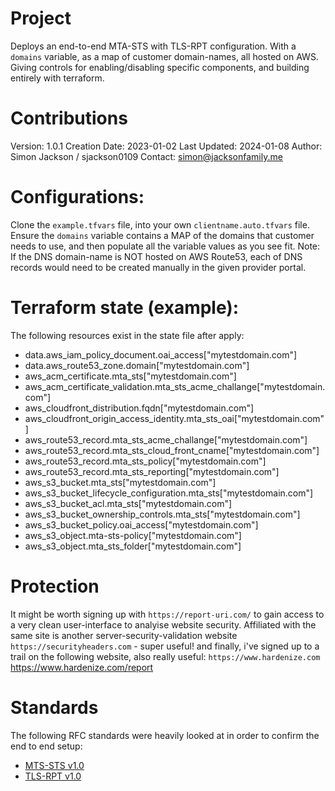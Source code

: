# Project
Deploys an end-to-end MTA-STS with TLS-RPT configuration. With a `domains` variable, as a map of customer domain-names, all hosted on AWS. Giving controls for enabling/disabling specific components, and building entirely with terraform.

# Contributions
Version:        1.0.1
Creation Date:  2023-01-02
Last Updated:   2024-01-08
Author:         Simon Jackson / sjackson0109
Contact:        simon@jacksonfamily.me


# Configurations:
Clone the `example.tfvars` file, into your own `clientname.auto.tfvars` file. Ensure the `domains` variable contains a MAP of the domains that customer needs to use, and then populate all the variable values as you see fit.
Note: If the DNS domain-name is NOT hosted on AWS Route53, each of DNS records would need to be created manually in the given provider portal.

# Terraform state (example):
The following resources exist in the state file after apply:
- data.aws_iam_policy_document.oai_access["mytestdomain.com"]
- data.aws_route53_zone.domain["mytestdomain.com"]
- aws_acm_certificate.mta_sts["mytestdomain.com"]
- aws_acm_certificate_validation.mta_sts_acme_challange["mytestdomain.com"]
- aws_cloudfront_distribution.fqdn["mytestdomain.com"]
- aws_cloudfront_origin_access_identity.mta_sts_oai["mytestdomain.com"]
- aws_route53_record.mta_sts_acme_challange["mytestdomain.com"]
- aws_route53_record.mta_sts_cloud_front_cname["mytestdomain.com"]
- aws_route53_record.mta_sts_policy["mytestdomain.com"]
- aws_route53_record.mta_sts_reporting["mytestdomain.com"]
- aws_s3_bucket.mta_sts["mytestdomain.com"]
- aws_s3_bucket_lifecycle_configuration.mta_sts["mytestdomain.com"]
- aws_s3_bucket_acl.mta_sts["mytestdomain.com"]
- aws_s3_bucket_ownership_controls.mta_sts["mytestdomain.com"]
- aws_s3_bucket_policy.oai_access["mytestdomain.com"]
- aws_s3_object.mta-sts-policy["mytestdomain.com"]
- aws_s3_object.mta_sts_folder["mytestdomain.com"]

# Protection
It might be worth signing up with `https://report-uri.com/` to gain access to a very clean user-interface to analyise website security.
Affiliated with the same site is another server-security-validation website `https://securityheaders.com` - super useful! 
and finally, i've signed up to a trail on the following website, also really useful: `https://www.hardenize.com`
https://www.hardenize.com/report

# Standards
The following RFC standards were heavily looked at in order to confirm the end to end setup:
 - [MTS-STS v1.0](https://datatracker.ietf.org/doc/html/rfc8461)
 - [TLS-RPT v1.0](https://datatracker.ietf.org/doc/html/rfc8460)